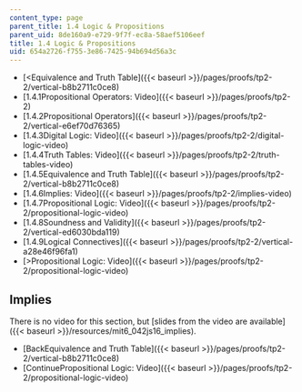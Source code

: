 ```yaml
---
content_type: page
parent_title: 1.4 Logic & Propositions
parent_uid: 8de160a9-e729-9f7f-ec8a-58aef5106eef
title: 1.4 Logic & Propositions
uid: 654a2726-f755-3e86-7425-94b694d56a3c
---
```


*   [\<Equivalence and Truth Table]({{< baseurl >}}/pages/proofs/tp2-2/vertical-b8b2711c0ce8)
*   [1.4.1Propositional Operators: Video]({{< baseurl >}}/pages/proofs/tp2-2)
*   [1.4.2Propositional Operators]({{< baseurl >}}/pages/proofs/tp2-2/vertical-e6ef70d76365)
*   [1.4.3Digital Logic: Video]({{< baseurl >}}/pages/proofs/tp2-2/digital-logic-video)
*   [1.4.4Truth Tables: Video]({{< baseurl >}}/pages/proofs/tp2-2/truth-tables-video)
*   [1.4.5Equivalence and Truth Table]({{< baseurl >}}/pages/proofs/tp2-2/vertical-b8b2711c0ce8)
*   [1.4.6Implies: Video]({{< baseurl >}}/pages/proofs/tp2-2/implies-video)
*   [1.4.7Propositional Logic: Video]({{< baseurl >}}/pages/proofs/tp2-2/propositional-logic-video)
*   [1.4.8Soundness and Validity]({{< baseurl >}}/pages/proofs/tp2-2/vertical-ed6030bda119)
*   [1.4.9Logical Connectives]({{< baseurl >}}/pages/proofs/tp2-2/vertical-a28e46f96fa1)
*   [\>Propositional Logic: Video]({{< baseurl >}}/pages/proofs/tp2-2/propositional-logic-video)

Implies
-------

There is no video for this section, but [slides from the video are available]({{< baseurl >}}/resources/mit6_042js16_implies).

*   [BackEquivalence and Truth Table]({{< baseurl >}}/pages/proofs/tp2-2/vertical-b8b2711c0ce8)
*   [ContinuePropositional Logic: Video]({{< baseurl >}}/pages/proofs/tp2-2/propositional-logic-video)